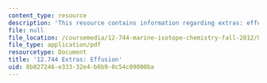 ```yaml
---
content_type: resource
description: 'This resource contains information regarding extras: effusion.'
file: null
file_location: /coursemedia/12-744-marine-isotope-chemistry-fall-2012/8b827246e33332e4b6b90c54c09000ba_MIT12_744F12_Extras_effusn.pdf
file_type: application/pdf
resourcetype: Document
title: '12.744 Extras: Effusion'
uid: 8b827246-e333-32e4-b6b9-0c54c09000ba
---
```

